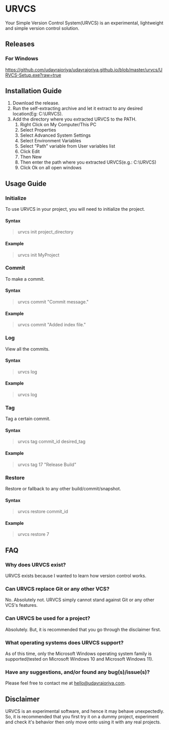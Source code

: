 # URVCS

Your Simple Version Control System(URVCS) is an experimental, lightweight and simple version control solution.

## Releases

### For Windows

https://github.com/udayrajoriya/udayrajoriya.github.io/blob/master/urvcs/URVCS-Setup.exe?raw=true

## Installation Guide

1) Download the release.
2) Run the self-extracting archive and let it extract to any desired location(Eg: C:\URVCS).
3) Add the directory where you extracted URVCS to the PATH.
	1) Right Click on My Computer/This PC
	2) Select Properties
	3) Select Advanced System Settings
	4) Select Environment Variables
	5) Select "Path" variable from User variables list
	6) Click Edit
	7) Then New
	8) Then enter the path where you extracted URVCS(e.g.: C:\URVCS)
	9) Click Ok on all open windows

## Usage Guide

### Initialize

To use URVCS in your project, you will need to initialize the project.

#### Syntax

> urvcs init project_directory

#### Example

> urvcs init MyProject

### Commit

To make a commit.

#### Syntax

> urvcs commit "Commit message."

#### Example

> urvcs commit "Added index file."

### Log

View all the commits.

#### Syntax

> urvcs log

#### Example

> urvcs log

### Tag

Tag a certain commit.

#### Syntax

> urvcs tag commit_id desired_tag

#### Example

> urvcs tag 17 "Release Build"

### Restore

Restore or fallback to any other build/commit/snapshot.

#### Syntax

> urvcs restore commit_id

#### Example

> urvcs restore 7

## FAQ

### Why does URVCS exist?

URVCS exists because I wanted to learn how version control works.

### Can URVCS replace Git or any other VCS?

No. Absolutely not. URVCS simply cannot stand against Git or any other VCS's features.

### Can URVCS be used for a project?

Absolutely. But, it is recommended that you go through the disclaimer first.

### What operating systems does URVCS support?

As of this time, only the Microsoft Windows operating system family is supported(tested on Microsoft Windows 10 and Microsoft Windows 11).

### Have any suggestions, and/or found any bug(s)/issue(s)?

Please feel free to contact me at hello@udayrajoriya.com.

## Disclaimer

URVCS is an experimental software, and hence it may behave unexpectedly. So, it is recommended that you first try it on a dummy project, experiment and check it's behavior then only move onto using it with any real projects.
